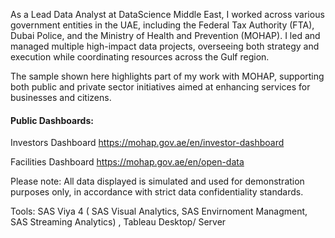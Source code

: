 As a Lead Data Analyst at DataScience Middle East, I worked across various government entities in the UAE, including the Federal Tax Authority (FTA), Dubai Police, and the Ministry of Health and Prevention (MOHAP). I led and managed multiple high-impact data projects, overseeing both strategy and execution while coordinating resources across the Gulf region.

The sample shown here highlights part of my work with MOHAP, supporting both public and private sector initiatives aimed at enhancing services for businesses and citizens.

#### Public Dashboards:
Investors Dashboard
https://mohap.gov.ae/en/investor-dashboard

Facilities Dashboard
https://mohap.gov.ae/en/open-data

Please note: All data displayed is simulated and used for demonstration purposes only, in accordance with strict data confidentiality standards.

Tools: SAS Viya 4 ( SAS Visual Analytics, SAS Envirnoment Managment, SAS Streaming Analytics) , Tableau Desktop/ Server
